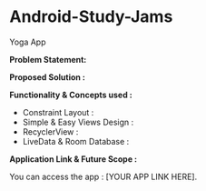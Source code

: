 # Android-Study-Jams

Yoga App

<b> Problem Statement: </b>



<b> Proposed Solution : </b>

    	  	
<b> Functionality & Concepts used : </b>

- Constraint Layout :
- Simple & Easy Views Design : 
- RecyclerView : 
- LiveData & Room Database : 

<b> Application Link & Future Scope : </b>

You can access the app : [YOUR APP LINK HERE].
